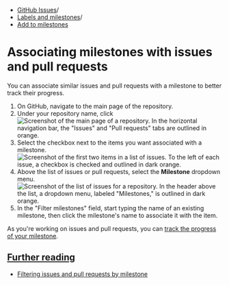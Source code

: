  * [GitHub Issues](https://docs.github.com/en/issues "GitHub Issues")/
  * [Labels and milestones](https://docs.github.com/en/issues/using-labels-and-milestones-to-track-work "Labels and milestones")/
  * [Add to milestones](https://docs.github.com/en/issues/using-labels-and-milestones-to-track-work/associating-milestones-with-issues-and-pull-requests "Add to milestones")


# Associating milestones with issues and pull requests
You can associate similar issues and pull requests with a milestone to better track their progress.
  1. On GitHub, navigate to the main page of the repository.
  2. Under your repository name, click 
![Screenshot of the main page of a repository. In the horizontal navigation bar, the "Issues" and "Pull requests" tabs are outlined in orange.](https://docs.github.com/assets/cb-51787/images/help/repository/repo-settings-issues-pull-requests-global-nav-update.png)
  3. Select the checkbox next to the items you want associated with a milestone.
![Screenshot of the first two items in a list of issues. To the left of each issue, a checkbox is checked and outlined in dark orange.](https://docs.github.com/assets/cb-26147/images/help/issues/issues-assign-checkbox.png)
  4. Above the list of issues or pull requests, select the **Milestone** dropdown menu.
![Screenshot of the list of issues for a repository. In the header above the list, a dropdown menu, labeled "Milestones," is outlined in dark orange.](https://docs.github.com/assets/cb-49318/images/help/issues/issues-assigning-milestone-dropdown.png)
  5. In the "Filter milestones" field, start typing the name of an existing milestone, then click the milestone's name to associate it with the item.


As you're working on issues and pull requests, you can [track the progress of your milestone](https://docs.github.com/en/issues/using-labels-and-milestones-to-track-work/viewing-your-milestones-progress).
## [Further reading](https://docs.github.com/en/issues/using-labels-and-milestones-to-track-work/associating-milestones-with-issues-and-pull-requests#further-reading)
  * [Filtering issues and pull requests by milestone](https://docs.github.com/en/issues/using-labels-and-milestones-to-track-work/filtering-issues-and-pull-requests-by-milestone)


